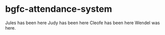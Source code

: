 # bgfc-attendance-system
Jules has been here
Judy has been here
Cleofe has been here
Wendel was here.